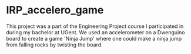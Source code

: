 # IRP_accelero_game
 This project was a part of the Engineering Project course I participated in during my bachelor at UGent. We used an accelerometer on a Dwenguino board to create a game 'Ninja Jump' where one could make a ninja jump from falling rocks by twisting the board.
